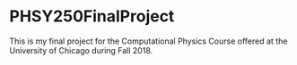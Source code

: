 # PHSY250FinalProject
This is my final project for the Computational Physics Course offered at the University of Chicago during Fall 2018.
